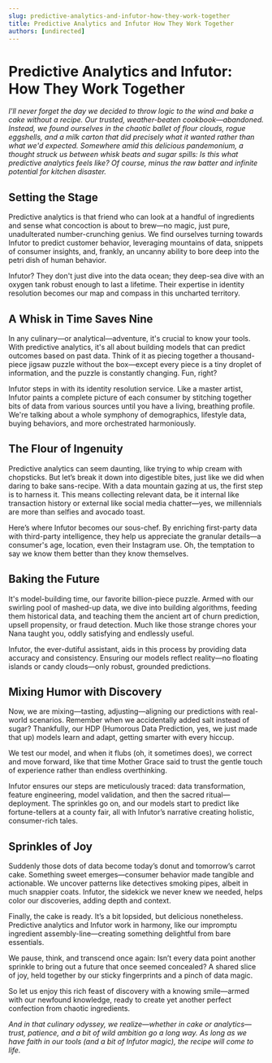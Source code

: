 ```yaml
---
slug: predictive-analytics-and-infutor-how-they-work-together
title: Predictive Analytics and Infutor How They Work Together
authors: [undirected]
---
```



# Predictive Analytics and Infutor: How They Work Together

*I'll never forget the day we decided to throw logic to the wind and bake a cake without a recipe. Our trusted, weather-beaten cookbook—abandoned. Instead, we found ourselves in the chaotic ballet of flour clouds, rogue eggshells, and a milk carton that did precisely what it wanted rather than what we'd expected. Somewhere amid this delicious pandemonium, a thought struck us between whisk beats and sugar spills: Is this what predictive analytics feels like? Of course, minus the raw batter and infinite potential for kitchen disaster.*

## Setting the Stage 

Predictive analytics is that friend who can look at a handful of ingredients and sense what concoction is about to brew—no magic, just pure, unadulterated number-crunching genius. We find ourselves turning towards Infutor to predict customer behavior, leveraging mountains of data, snippets of consumer insights, and, frankly, an uncanny ability to bore deep into the petri dish of human behavior.

Infutor? They don't just dive into the data ocean; they deep-sea dive with an oxygen tank robust enough to last a lifetime. Their expertise in identity resolution becomes our map and compass in this uncharted territory.

## A Whisk in Time Saves Nine

In any culinary—or analytical—adventure, it's crucial to know your tools. With predictive analytics, it's all about building models that can predict outcomes based on past data. Think of it as piecing together a thousand-piece jigsaw puzzle without the box—except every piece is a tiny droplet of information, and the puzzle is constantly changing. Fun, right?

Infutor steps in with its identity resolution service. Like a master artist, Infutor paints a complete picture of each consumer by stitching together bits of data from various sources until you have a living, breathing profile. We're talking about a whole symphony of demographics, lifestyle data, buying behaviors, and more orchestrated harmoniously.

## The Flour of Ingenuity

Predictive analytics can seem daunting, like trying to whip cream with chopsticks. But let’s break it down into digestible bites, just like we did when daring to bake sans-recipe. With a data mountain gazing at us, the first step is to harness it. This means collecting relevant data, be it internal like transaction history or external like social media chatter—yes, we millennials are more than selfies and avocado toast.

Here’s where Infutor becomes our sous-chef. By enriching first-party data with third-party intelligence, they help us appreciate the granular details—a consumer's age, location, even their Instagram use. Oh, the temptation to say we know them better than they know themselves. 

## Baking the Future

It's model-building time, our favorite billion-piece puzzle. Armed with our swirling pool of mashed-up data, we dive into building algorithms, feeding them historical data, and teaching them the ancient art of churn prediction, upsell propensity, or fraud detection. Much like those strange chores your Nana taught you, oddly satisfying and endlessly useful.

Infutor, the ever-dutiful assistant, aids in this process by providing data accuracy and consistency. Ensuring our models reflect reality—no floating islands or candy clouds—only robust, grounded predictions.

## Mixing Humor with Discovery

Now, we are mixing—tasting, adjusting—aligning our predictions with real-world scenarios. Remember when we accidentally added salt instead of sugar? Thankfully, our HDP (Humorous Data Prediction, yes, we just made that up) models learn and adapt, getting smarter with every hiccup.

We test our model, and when it flubs (oh, it sometimes does), we correct and move forward, like that time Mother Grace said to trust the gentle touch of experience rather than endless overthinking.

Infutor ensures our steps are meticulously traced: data transformation, feature engineering, model validation, and then the sacred ritual—deployment. The sprinkles go on, and our models start to predict like fortune-tellers at a county fair, all with Infutor’s narrative creating holistic, consumer-rich tales.

## Sprinkles of Joy

Suddenly those dots of data become today’s donut and tomorrow’s carrot cake. Something sweet emerges—consumer behavior made tangible and actionable. We uncover patterns like detectives smoking pipes, albeit in much snappier coats. Infutor, the sidekick we never knew we needed, helps color our discoveries, adding depth and context.

Finally, the cake is ready. It’s a bit lopsided, but delicious nonetheless. Predictive analytics and Infutor work in harmony, like our impromptu ingredient assembly-line—creating something delightful from bare essentials. 

We pause, think, and transcend once again: Isn’t every data point another sprinkle to bring out a future that once seemed concealed? A shared slice of joy, held together by our sticky fingerprints and a pinch of data magic.

So let us enjoy this rich feast of discovery with a knowing smile—armed with our newfound knowledge, ready to create yet another perfect confection from chaotic ingredients.

*And in that culinary odyssey, we realize—whether in cake or analytics—trust, patience, and a bit of wild ambition go a long way. As long as we have faith in our tools (and a bit of Infutor magic), the recipe will come to life.*